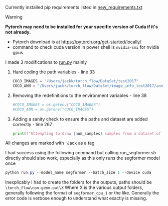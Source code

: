 Currently installed pip requirements listed in [new_requirements.txt](new_requirements.txt)
> [!warning]
> **Pytorch may need to be installed for your specific version of Cuda if it's not already.**
> - Pytorch download is at https://pytorch.org/get-started/locally/
> - command to check cuda version in power shell is ``nvidia-smi`` for nvidia gpus

I made 3 modifications to [run.py](run.py) mainly
1. Hard coding the path variables - line 33
   ```Python
   COCO_IMAGES = "/Users/jackk/torch_flow/DataSet/test2017"
   COCO_ANN = "/Users/jackk/torch_flow/DataSet/image_info_test2017/annotations/image_info_test2017.json"
   ```
2. Removing the redefinitions to the environment variables - line 38
   ```Python
   #COCO_IMAGES = os.getenv("COCO_IMAGES")
   #COCO_ANN = os.getenv("COCO_IMAGES")
   ```
3. Adding a sanity check to ensure the paths and dataset are added correctly - line 267
   ```Python
   print(f"Attempting to draw {num_samples} samples from a dataset of size {dataset_size}.")
   ```

All changes are marked with -Jack as a tag

I had success using the following command but calling run_segformer.sh directly should also work, especially as this only runs the segformer model once
```Powershell
python run.py --model_name segformer --batch_size 1 --device cuda
```

Inexplicably I had to create the folders for the outputs, paths should be
`\torch_flow\non-gemm-out\X`
Where X is the various output folders, generally following the format of `segformer_cpu_1` or the like. Generally the error code is verbose enough to understand what exactly is missing.
